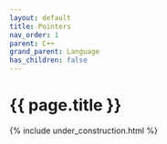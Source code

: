 ```yaml
---
layout: default
title: Pointers
nav_order: 1
parent: C++
grand_parent: Language
has_children: false
---
```


{{ page.title }}
======================

{% include under_construction.html %}


<br>

<br>